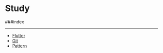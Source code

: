 # Study

###index
___

- [Flutter](Study_Flutter.md)
- [Git](Study_Git.md)
- [Pattern](Study_Pattern.md)
